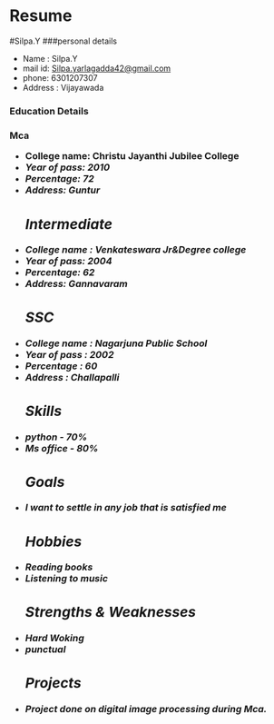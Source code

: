 # Resume
#Silpa.Y
###personal details
- Name : Silpa.Y <br>
- mail id: Silpa.yarlagadda42@gmail.com <br>
- phone: 6301207307<br>
- Address : Vijayawada<br>
### Education Details<b>
**<h3>Mca**
- College name: Christu Jayanthi Jubilee College<i><br> 
- Year of pass: 2010<br>
- Percentage: 72<br>
- Address: Guntur
**<h2>Intermediate**
- College name : Venkateswara Jr&Degree college<br>
- Year of pass: 2004<br>
- Percentage: 62<br>
- Address: Gannavaram<br>
**<h2>SSC**
- College name : Nagarjuna Public School 
- Year of pass : 2002
- Percentage : 60
- Address : Challapalli <br>
**<h2>Skills**
- python - 70%
- Ms office - 80%<br>
**<h2>Goals**
- I want to settle in any job that is satisfied me<br>
**<h2>Hobbies**
- Reading books
- Listening to music<br>
**<h2>Strengths & Weaknesses**
- Hard Woking 
- punctual<br>
**<h2>Projects**
- Project done on digital image processing during Mca.









